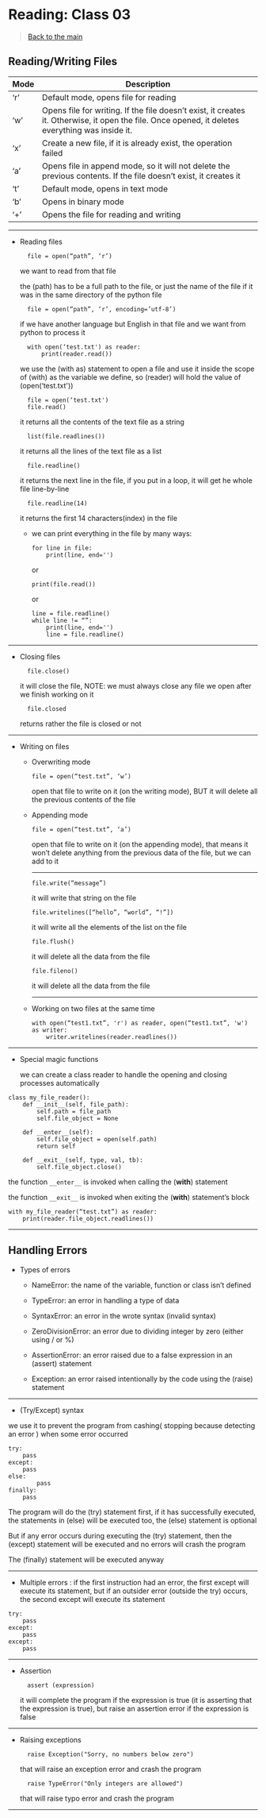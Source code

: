 # Reading: Class 03

> [Back to the main](./README.md)

## Reading/Writing Files

| Mode | Description |
| - | - |
| ‘r’ | Default mode, opens file for reading |
| ‘w’ | Opens file for writing. If the file doesn’t exist, it creates it. Otherwise, it open the file. Once opened, it deletes everything was inside it. |
| ‘x’ | Create a new file, if it is already exist, the operation failed |
| ‘a’ | Opens file in append mode, so it will not delete the previous contents. If the file doesn’t exist, it creates it |
| ‘t’ | Default mode, opens in text mode |
| ‘b’ | Opens in binary mode |
| ‘+’ | Opens the file for reading and writing |

---

- Reading files

        file = open(“path”, ‘r’) 

    we want to read from that file

    the (path) has to be a full path to the file, or just the name of the file if it was in the same directory of the python file

        file = open(“path”, ‘r’, encoding=’utf-8’) 

    if we have another language but English in that file and we want from python to process it

        with open(‘test.txt') as reader:
            print(reader.read())

    we use the (with as) statement to open a file and use it inside the scope of (with) as the variable we define, so (reader) will hold the value of (open(‘test.txt'))

        file = open(‘test.txt')
        file.read() 

    it returns all the contents of the text file as a string 

        list(file.readlines()) 

    it returns all the lines of the text file as a list 

        file.readline() 

    it returns the next line in the file, if you put in a loop, it will get he whole file line-by-line

        file.readline(14)

    it returns the first 14 characters(index) in the file

  - we can print everything in the file by many ways:

        for line in file:
            print(line, end='')

    or

        print(file.read())

    or

        line = file.readline()
        while line != “”:  
            print(line, end='')
            line = file.readline()

---

- Closing files

        file.close()

    it will close the file, NOTE: we must always close any file we open after we finish working on it  

        file.closed 

    returns rather the file is closed or not

---

- Writing on files

  - Overwriting mode
  
        file = open(“test.txt”, ‘w’) 

    open that file to write on it (on the writing mode), BUT it will delete all the previous contents of the file

  - Appending mode

        file = open(“test.txt”, ‘a’) 

    open that file to write on it (on the appending mode), that means it won’t delete anything from the previous data of the file, but we can add to it

    ---

        file.write(“message”) 

    it will write that string on the file 

        file.writelines([“hello”, “world”, “!”]) 

    it will write all the elements of the list on the file 

        file.flush() 

    it will delete all the data from the file 

        file.fileno() 

    it will delete all the data from the file 

    ---

  - Working on two files at the same time

        with open(“test1.txt”, 'r') as reader, open(“test1.txt”, 'w') as writer: 
            writer.writelines(reader.readlines())

---

- Special magic functions

    we can create a class reader to handle the opening and closing processes automatically

```
class my_file_reader():
    def __init__(self, file_path):
        self.path = file_path
        self.file_object = None

    def __enter__(self):
        self.file_object = open(self.path)
        return self

    def __exit__(self, type, val, tb):
        self.file_object.close()
```

the function `__enter__` is invoked when calling the (**with**) statement

the function `__exit__` is invoked when exiting the (**with**) statement’s block

    with my_file_reader(“test.txt”) as reader:
        print(reader.file_object.readlines())

---

## Handling Errors

- Types of errors

    - NameError: the name of the variable, function or class isn’t defined  

    - TypeError: an error in handling a type of data

    - SyntaxError: an error in the wrote syntax (invalid syntax)

    - ZeroDivisionError: an error due to dividing integer by zero (either using / or %) 

    - AssertionError: an error raised due to a false expression in an (assert) statement 

    - Exception: an error raised intentionally by the code using the (raise) statement

---

- (Try/Except) syntax

we use it to prevent the program from cashing( stopping because detecting an error ) when some error occurred 

```
try: 
 	pass
except:
  	pass
else: 	
      	pass
finally: 
 	pass
```

The program will do the (try) statement first, if it has successfully executed, the statements in (else) will be executed too, the (else) statement is optional

But if any error occurs during executing the (try) statement, then the (except) statement will be executed and no errors will crash the program 

The (finally) statement will be executed anyway

---

- Multiple errors : if the first instruction had an error, the first except will execute its statement, but if an outsider error (outside the try) occurs, the second except will execute its statement

```
try: 
 	pass
except:
  	pass
except:
  	pass
```

---

- Assertion

        assert (expression)

    it will complete the program if the expression is true (it is asserting that the expression is true), but raise an assertion error if the expression is false

---

- Raising exceptions

        raise Exception("Sorry, no numbers below zero")

    that will raise an exception error and crash the program

        raise TypeError("Only integers are allowed")

    that will raise typo error and crash the program

---
